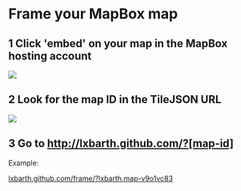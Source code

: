 # Frame your MapBox map

## 1 Click 'embed' on your map in the MapBox hosting account

![](https://dl.dropbox.com/u/479174/hosting/frame/embed.png)

## 2 Look for the map ID in the TileJSON URL

![](https://dl.dropbox.com/u/479174/hosting/frame/tiljson.png)

## 3 Go to http://lxbarth.github.com/?[map-id]

Example:

[lxbarth.github.com/frame/?lxbarth.map-v9o1vc83](http://lxbarth.github.com/frame/?lxbarth.map-v9o1vc83)
